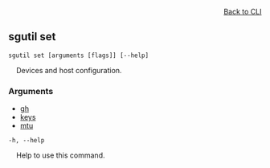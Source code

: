 <div id="readme" class="Box-body readme blob js-code-block-container">
<article class="markdown-body entry-content p-3 p-md-6" itemprop="text">
<p align="right">
<a href="https://github.com/fpgasystems/sgrt/blob/main/cli/manual.md#cli">Back to CLI</a>
</p>

## sgutil set

<code>sgutil set [arguments [flags]] [--help]</code>
<p>
  &nbsp; &nbsp; Devices and host configuration.
</p>

### Arguments

* [gh](./sgutil-set-gh.md#sgutil-set-gh)
* [keys](./sgutil-set-keys.md#sgutil-set-keys)
* [mtu](./sgutil-set-mtu.md#sgutil-set-mtu)

<code>-h, --help</code>
<p>
  &nbsp; &nbsp; Help to use this command.
</p>